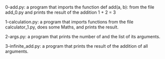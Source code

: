 0-add.py: a program that imports the function def add(a, b): from the file add_0.py and prints the result of the addition 1 + 2 = 3

1-calculation.py: a program that imports functions from the file calculator_1.py, does some Maths, and prints the result.

2-args.py: a program that prints the number of and the list of its arguments.

3-infinite_add.py: a program that prints the result of the addition of all arguments.
